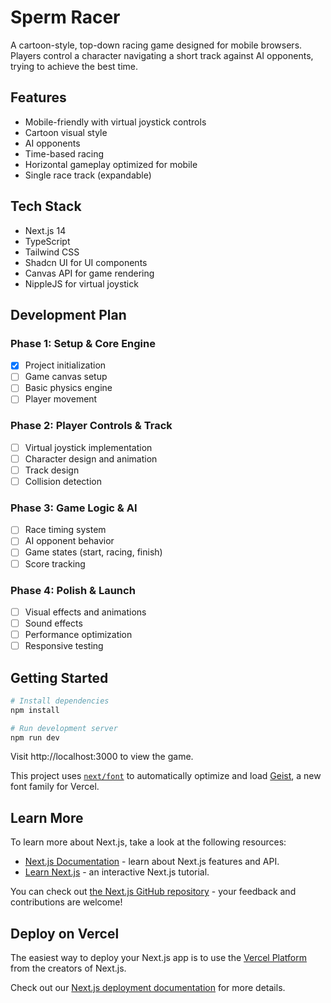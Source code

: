# Sperm Racer

A cartoon-style, top-down racing game designed for mobile browsers. Players control a character navigating a short track against AI opponents, trying to achieve the best time.

## Features

- Mobile-friendly with virtual joystick controls
- Cartoon visual style
- AI opponents
- Time-based racing
- Horizontal gameplay optimized for mobile
- Single race track (expandable)

## Tech Stack

- Next.js 14
- TypeScript
- Tailwind CSS
- Shadcn UI for UI components
- Canvas API for game rendering
- NippleJS for virtual joystick

## Development Plan

### Phase 1: Setup & Core Engine
- [x] Project initialization
- [ ] Game canvas setup
- [ ] Basic physics engine
- [ ] Player movement

### Phase 2: Player Controls & Track
- [ ] Virtual joystick implementation
- [ ] Character design and animation
- [ ] Track design
- [ ] Collision detection

### Phase 3: Game Logic & AI
- [ ] Race timing system
- [ ] AI opponent behavior
- [ ] Game states (start, racing, finish)
- [ ] Score tracking

### Phase 4: Polish & Launch
- [ ] Visual effects and animations
- [ ] Sound effects
- [ ] Performance optimization
- [ ] Responsive testing

## Getting Started

```bash
# Install dependencies
npm install

# Run development server
npm run dev
```

Visit http://localhost:3000 to view the game.

This project uses [`next/font`](https://nextjs.org/docs/app/building-your-application/optimizing/fonts) to automatically optimize and load [Geist](https://vercel.com/font), a new font family for Vercel.

## Learn More

To learn more about Next.js, take a look at the following resources:

- [Next.js Documentation](https://nextjs.org/docs) - learn about Next.js features and API.
- [Learn Next.js](https://nextjs.org/learn) - an interactive Next.js tutorial.

You can check out [the Next.js GitHub repository](https://github.com/vercel/next.js) - your feedback and contributions are welcome!

## Deploy on Vercel

The easiest way to deploy your Next.js app is to use the [Vercel Platform](https://vercel.com/new?utm_medium=default-template&filter=next.js&utm_source=create-next-app&utm_campaign=create-next-app-readme) from the creators of Next.js.

Check out our [Next.js deployment documentation](https://nextjs.org/docs/app/building-your-application/deploying) for more details.
